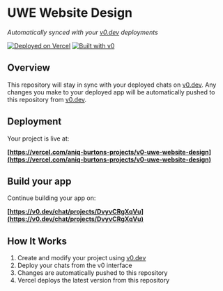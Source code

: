 # UWE Website Design

*Automatically synced with your [v0.dev](https://v0.dev) deployments*

[![Deployed on Vercel](https://img.shields.io/badge/Deployed%20on-Vercel-black?style=for-the-badge&logo=vercel)](https://vercel.com/aniq-burtons-projects/v0-uwe-website-design)
[![Built with v0](https://img.shields.io/badge/Built%20with-v0.dev-black?style=for-the-badge)](https://v0.dev/chat/projects/DvyvCRgXqVu)

## Overview

This repository will stay in sync with your deployed chats on [v0.dev](https://v0.dev).
Any changes you make to your deployed app will be automatically pushed to this repository from [v0.dev](https://v0.dev).

## Deployment

Your project is live at:

**[https://vercel.com/aniq-burtons-projects/v0-uwe-website-design](https://vercel.com/aniq-burtons-projects/v0-uwe-website-design)**

## Build your app

Continue building your app on:

**[https://v0.dev/chat/projects/DvyvCRgXqVu](https://v0.dev/chat/projects/DvyvCRgXqVu)**

## How It Works

1. Create and modify your project using [v0.dev](https://v0.dev)
2. Deploy your chats from the v0 interface
3. Changes are automatically pushed to this repository
4. Vercel deploys the latest version from this repository
